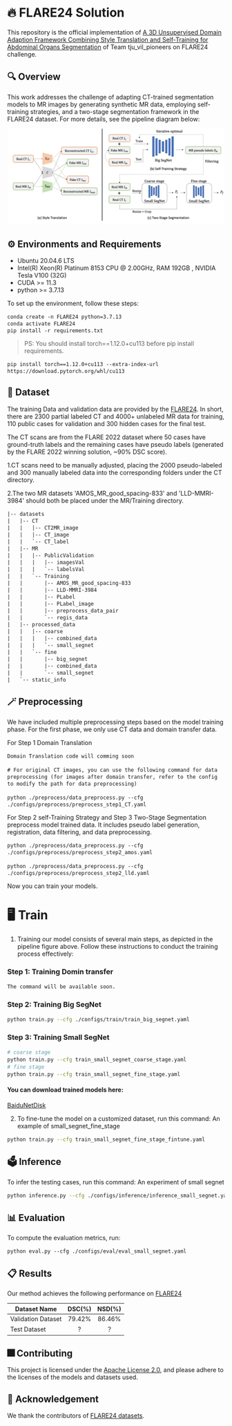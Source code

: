 # 🔥 FLARE24 Solution

This repository is the official implementation of [A 3D Unsupervised Domain Adaption Framework Combining Style Translation and Self-Training for Abdominal Organs Segmentation](https://openreview.net/forum?id=oSbUYnIDs9&referrer=%5BAuthor%20Console%5D(%2Fgroup%3Fid%3DMICCAI.org%2F2024%2FChallenge%2FFLARE%2FAuthors%23your-submissions)) of Team tju_vil_pioneers on FLARE24 challenge.

## 🔍 Overview
This work addresses the challenge of adapting CT-trained segmentation models to MR images by generating synthetic MR data, employing self-training strategies, and a two-stage segmentation framework in the FLARE24 dataset. For more details, see the pipeline diagram below:

<div align=center>
<img src="./assets/pipeline.png" alt="Pipeline" width="800"/>
</div>

## ⚙️ Environments and Requirements
* Ubuntu 20.04.6 LTS
* Intel(R) Xeon(R) Platinum 8153 CPU @ 2.00GHz, RAM 192GB , NVIDIA Tesla V100 (32G)
* CUDA >= 11.3
* python >= 3.7.13

To set up the environment, follow these steps:

```
conda create -n FLARE24 python=3.7.13
conda activate FLARE24
pip install -r requirements.txt
```
> PS: You should install torch==1.12.0+cu113 before pip install requirements.
```
pip install torch==1.12.0+cu113 --extra-index-url https://download.pytorch.org/whl/cu113
```
## 💾 Dataset
The training Data and validation data are provided by the [FLARE24](https://www.codabench.org/competitions/2296/). In short, there are 2300 partial labeled CT and 4000+ unlabeled MR data for training, 110 public cases for validation and 300 hidden cases for the final test. 

The CT scans are from the FLARE 2022 dataset where 50 cases have ground-truth labels and the remaining cases have pseudo labels (generated by the FLARE 2022 winning solution, ~90% DSC score). 

1.CT scans need to be manually adjusted, placing the 2000 pseudo-labeled and 300 manually labeled data into the corresponding folders under the CT directory.

2.The two MR datasets 'AMOS_MR_good_spacing-833' and 'LLD-MMRI-3984' should both be placed under the MR/Training directory.
```
|-- datasets
|   |-- CT
|   |   |-- CT2MR_image
|   |   |-- CT_image
|   |   `-- CT_label
|   |-- MR
|   |   |-- PublicValidation
|   |   |   |-- imagesVal
|   |   |   `-- labelsVal
|   |   `-- Training
|   |       |-- AMOS_MR_good_spacing-833
|   |       |-- LLD-MMRI-3984
|   |       |-- PLabel
|   |       |-- PLabel_image
|   |       |-- preprocess_data_pair
|   |       `-- regis_data
|   |-- processed_data
|   |   |-- coarse
|   |   |   |-- combined_data
|   |   |   `-- small_segnet
|   |   `-- fine
|   |       |-- big_segnet
|   |       |-- combined_data
|   |       `-- small_segnet
|   `-- static_info
```

## 🪄 Preprocessing

We have included multiple preprocessing steps based on the model training phase.
For the first phase, we only use CT data and domain transfer data.

For Step 1 Domain Translation
```
Domain Translation code will comming soon

# For original CT images, you can use the following command for data preprocessing (for images after domain transfer, refer to the config to modify the path for data preprocessing)

python ./preprocess/data_preprocess.py --cfg ./configs/preprocess/preprocess_step1_CT.yaml
```
For Step 2 self-Training Strategy and Step 3 Two-Stage Segmentation preprocess model trained data.
It includes pseudo label generation, registration, data filtering, and data preprocessing.
```
python ./preprocess/data_preprocess.py --cfg ./configs/preprocess/preprocess_step2_amos.yaml

python ./preprocess/data_preprocess.py --cfg ./configs/preprocess/preprocess_step2_lld.yaml
```
Now you can train your models.

# 🖥️ Train

1. Training our model consists of several main steps, as depicted in the pipeline figure above. Follow these instructions to conduct the training process effectively:

### Step 1: Training Domin transfer


```bash
The command will be available soon.
```

### Step 2: Training Big SegNet

```bash
python train.py --cfg ./configs/train/train_big_segnet.yaml
```

### Step 3: Training Small SegNet

```bash
# coarse stage
python train.py --cfg train_small_segnet_coarse_stage.yaml
# fine stage
python train.py --cfg train_small_segnet_fine_stage.yaml
```


#### You can download trained models here:
[BaiduNetDisk](https://pan.baidu.com/s/1oPLEmcTFZxjvTHijNW8Byg?pwd=67vi)

2. To fine-tune the model on a customized dataset, run this command: An example of small_segnet_fine_stage

```bash
python train.py --cfg train_small_segnet_fine_stage_fintune.yaml
```

## 🗳️ Inference

To infer the testing cases, run this command:
An experiment of small segnet

```bash
python inference.py --cfg ./configs/inference/inference_small_segnet.yaml 
```

## 📊 Evaluation

To compute the evaluation metrics, run:

```eval
python eval.py --cfg ./configs/eval/eval_small_segnet.yaml
```

## 📋 Results

Our method achieves the following performance on [FLARE24](https://www.codabench.org/competitions/2296/)

| Dataset Name       | DSC(%) | NSD(%) |
|--------------------|:------:|:------:|
| Validation Dataset | 79.42% | 86.46% |
| Test Dataset       |   ?    |   ？    |

## 🎆 Contributing
This project is licensed under the [Apache License 2.0](LICENSE), and please adhere to the licenses of the models and datasets used.

## 🙏 Acknowledgement

 We thank the contributors of [FLARE24 datasets](https://www.codabench.org/competitions/2296/).
